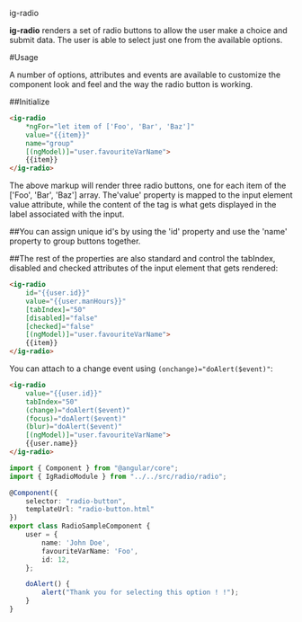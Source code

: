 ig-radio

**ig-radio** renders a set of radio buttons to allow the user make a choice and submit data. The user is able to select just one from the available options.

#Usage

A number of options, attributes and events are available to customize the component look and feel and the way the radio button is working.

##Initialize
```html
<ig-radio
    *ngFor="let item of ['Foo', 'Bar', 'Baz']"
    value="{{item}}"
    name="group"
    [(ngModel)]="user.favouriteVarName">
    {{item}}
</ig-radio>
```

The above markup will render three radio buttons, one for each item of the ['Foo', 'Bar', 'Baz'] array. The'value' property is mapped to the input element value attribute,
while the content of the <ig-radio> tag is what gets displayed in the label associated with the input.

##You can assign unique id's by using the 'id' property and use the 'name' property to group buttons together.

##The rest of the properties are also standard and control the tabIndex, disabled and checked attributes of the input element that gets rendered:
```html
<ig-radio
    id="{{user.id}}"
    value="{{user.manHours}}"
    [tabIndex]="50"
    [disabled]="false"
    [checked]="false"
    [(ngModel)]="user.favouriteVarName">
    {{item}}
</ig-radio>
```

You can attach to a change event using `(onchange)="doAlert($event)"`:

```html
<ig-radio
	value="{{user.id}}"
	tabIndex="50"
	(change)="doAlert($event)"
	(focus)="doAlert($event)"
	(blur)="doAlert($event)"
	[(ngModel)]="user.favouriteVarName">
	{{user.name}}
</ig-radio>
```

```typescript
import { Component } from "@angular/core";
import { IgRadioModule } from "../../src/radio/radio";

@Component({
    selector: "radio-button",
    templateUrl: "radio-button.html"
})
export class RadioSampleComponent {
    user = {
        name: 'John Doe',
        favouriteVarName: 'Foo',
        id: 12,
    };

    doAlert() {
        alert("Thank you for selecting this option ! !");
    }
}
```